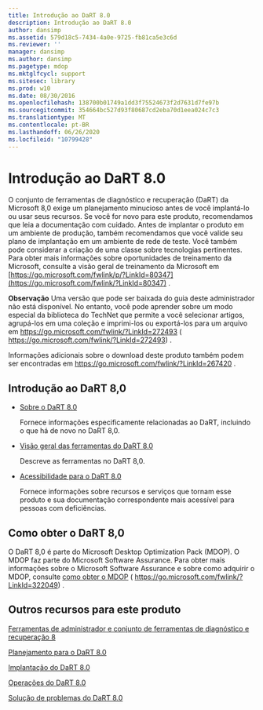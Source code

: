 ```yaml
---
title: Introdução ao DaRT 8.0
description: Introdução ao DaRT 8.0
author: dansimp
ms.assetid: 579d18c5-7434-4a0e-9725-fb81ca5e3c6d
ms.reviewer: ''
manager: dansimp
ms.author: dansimp
ms.pagetype: mdop
ms.mktglfcycl: support
ms.sitesec: library
ms.prod: w10
ms.date: 08/30/2016
ms.openlocfilehash: 138700b01749a1dd3f75524673f2d7631d7fe97b
ms.sourcegitcommit: 354664bc527d93f80687cd2eba70d1eea024c7c3
ms.translationtype: MT
ms.contentlocale: pt-BR
ms.lasthandoff: 06/26/2020
ms.locfileid: "10799428"
---
```

# Introdução ao DaRT 8.0


O conjunto de ferramentas de diagnóstico e recuperação (DaRT) da Microsoft 8,0 exige um planejamento minucioso antes de você implantá-lo ou usar seus recursos. Se você for novo para este produto, recomendamos que leia a documentação com cuidado. Antes de implantar o produto em um ambiente de produção, também recomendamos que você valide seu plano de implantação em um ambiente de rede de teste. Você também pode considerar a criação de uma classe sobre tecnologias pertinentes. Para obter mais informações sobre oportunidades de treinamento da Microsoft, consulte a visão geral de treinamento da Microsoft em [https://go.microsoft.com/fwlink/p/?LinkId=80347](https://go.microsoft.com/fwlink/?LinkId=80347) .

**Observação**  Uma versão que pode ser baixada do guia deste administrador não está disponível. No entanto, você pode aprender sobre um modo especial da biblioteca do TechNet que permite a você selecionar artigos, agrupá-los em uma coleção e imprimi-los ou exportá-los para um arquivo em <https://go.microsoft.com/fwlink/?LinkId=272493> ( https://go.microsoft.com/fwlink/?LinkId=272493) .

Informações adicionais sobre o download deste produto também podem ser encontradas em <https://go.microsoft.com/fwlink/?LinkId=267420> .

 

## Introdução ao DaRT 8,0


-   [Sobre o DaRT 8.0](about-dart-80-dart-8.md)

    Fornece informações especificamente relacionadas ao DaRT, incluindo o que há de novo no DaRT 8,0.

-   [Visão geral das ferramentas do DaRT 8.0](overview-of-the-tools-in-dart-80-dart-8.md)

    Descreve as ferramentas no DaRT 8,0.

-   [Acessibilidade para o DaRT 8.0](accessibility-for-dart-80-dart-8.md)

    Fornece informações sobre recursos e serviços que tornam esse produto e sua documentação correspondente mais acessível para pessoas com deficiências.

## Como obter o DaRT 8,0


O DaRT 8,0 é parte do Microsoft Desktop Optimization Pack (MDOP). O MDOP faz parte do Microsoft Software Assurance. Para obter mais informações sobre o Microsoft Software Assurance e sobre como adquirir o MDOP, consulte [como obter o MDOP](https://go.microsoft.com/fwlink/?LinkId=322049) ( https://go.microsoft.com/fwlink/?LinkId=322049) .

## <a href="" id="other-resources-for-this-product-"></a>Outros recursos para este produto


[Ferramentas de administrador e conjunto de ferramentas de diagnóstico e recuperação 8](index.md)

[Planejamento para o DaRT 8.0](planning-for-dart-80-dart-8.md)

[Implantação do DaRT 8.0](deploying-dart-80-dart-8.md)

[Operações do DaRT 8.0](operations-for-dart-80-dart-8.md)

[Solução de problemas do DaRT 8.0](troubleshooting-dart-80-dart-8.md)

 

 





